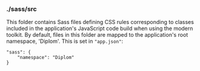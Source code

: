 ### ./sass/src

This folder contains Sass files defining CSS rules corresponding to classes
included in the application's JavaScript code build when using the modern toolkit.
By default, files in this folder are mapped to the application's root namespace, 'Diplom'.
This is set in `"app.json"`:

    "sass": {
        "namespace": "Diplom"
    }